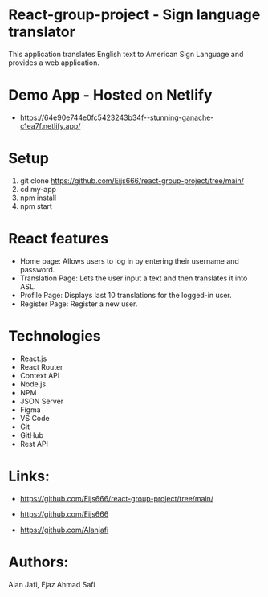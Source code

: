 # React-group-project - Sign language translator   
This application translates English text to American Sign Language and provides a web application.

# Demo App - Hosted on Netlify
- https://64e90e744e0fc5423243b34f--stunning-ganache-c1ea7f.netlify.app/

# Setup
1. git clone https://github.com/Eijs666/react-group-project/tree/main/
2. cd my-app
3. npm install
4. npm start

# React features
- Home page: Allows users to log in by entering their username and password.
- Translation Page: Lets the user input a text and then translates it into ASL.
- Profile Page: Displays last 10 translations for the logged-in user.
- Register Page: Register a new user.

# Technologies 
- React.js
- React Router
- Context API
- Node.js
- NPM
- JSON Server
- Figma
- VS Code
- Git
- GitHub
- Rest API

# Links:
- https://github.com/Eijs666/react-group-project/tree/main/

- https://github.com/Eijs666
- https://github.com/Alanjafi


# Authors:
Alan Jafi,
Ejaz Ahmad Safi

